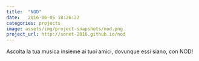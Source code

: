```yaml
---
title:  "NOD"
date:   2016-06-05 18:26:22
categories: projects
image: assets/img/project-snapshots/nod.png
project_url: http://sonet-2016.github.io/nod
---
```


Ascolta la tua musica insieme ai tuoi amici, dovunque essi siano, con NOD!